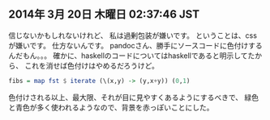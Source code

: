 2014年  3月 20日 木曜日 02:37:46 JST
---

信じないかもしれないけれど、
私は過剰包装が嫌いです。
ということは、cssが嫌いです。
仕方ないんです。
pandocさん、勝手にソースコードに色付けするんだもん。。。
確かに、haskellのコードについてはhaskellであると明示してたから、
これを消せば色付けはやめるだろうけど。

```haskell
fibs = map fst $ iterate (\(x,y) -> (y,x+y)) (0,1)
```

色付けされる以上、最大限、それが目に見やすくあるようにするべきで、
緑色と青色が多く使われるようなので、背景を赤っぽいことにした。
